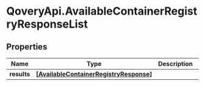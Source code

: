 # QoveryApi.AvailableContainerRegistryResponseList

## Properties

Name | Type | Description | Notes
------------ | ------------- | ------------- | -------------
**results** | [**[AvailableContainerRegistryResponse]**](AvailableContainerRegistryResponse.md) |  | [optional] 


